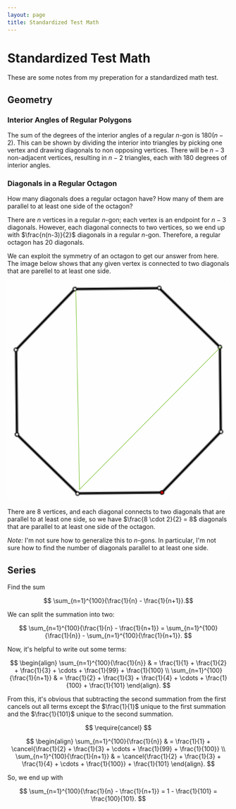 ```yaml
---
layout: page
title: Standardized Test Math
---
```


# Standardized Test Math

These are some notes from my preperation for a standardized math test.

## Geometry


### Interior Angles of Regular Polygons

The sum of the degrees of the interior angles of a regular $n$-gon is $180(n - 2)$. This can be shown by dividing the interior into triangles by picking one vertex and drawing diagonals to non opposing vertices. There will be $n-3$ non-adjacent vertices, resulting in $n-2$ triangles, each with $180$ degrees of interior angles.

### Diagonals in a Regular Octagon

How many diagonals does a regular octagon have? How many of them are parallel to at least one side of the octagon?

There are $n$ vertices in a regular $n$-gon; each vertex is an endpoint for $n-3$ diagonals. However, each diagonal connects to two vertices, so we end up with $\frac{n(n-3)}{2}$ diagonals in a regular $n$-gon. Therefore, a regular octagon has $20$ diagonals.

We can exploit the symmetry of an octagon to get our answer from here. The image below shows that any given vertex is connected to two diagonals that are parellel to at least one side.

![Octagon Diagonals](octagon-diagonals.png)

There are 8 vertices, and each diagonal connects to two diagonals that are parallel to at least one side, so we have $\frac{8 \cdot 2}{2} = 8$ diagonals that are parallel to at least one side of the octagon.

*Note:* I'm not sure how to generalize this to $n$-gons. In particular, I'm not sure how to find the number of diagonals parallel to at least one side.

## Series

Find the sum

$$ \sum_{n=1}^{100}{\frac{1}{n} - \frac{1}{n+1}}.$$

We can split the summation into two:

$$ \sum_{n=1}^{100}{\frac{1}{n} - \frac{1}{n+1}} = \sum_{n=1}^{100}{\frac{1}{n}} -  \sum_{n=1}^{100}{\frac{1}{n+1}}. $$

Now, it's helpful to write out some terms:

$$ \begin{align} \sum_{n=1}^{100}{\frac{1}{n}} & = \frac{1}{1} + \frac{1}{2} + \frac{1}{3} + \cdots + \frac{1}{99} + \frac{1}{100} \\  \sum_{n=1}^{100}{\frac{1}{n+1}} & = \frac{1}{2} + \frac{1}{3} + \frac{1}{4} + \cdots + \frac{1}{100} + \frac{1}{101} \end{align}. $$

From this, it's obvious that subtracting the second summation from the first cancels out all terms except the $\frac{1}{1}$ unique to the first summation and the $\frac{1}{101}$ unique to the second summation.

$$ \require{cancel} $$ 

$$ \begin{align} \sum_{n=1}^{100}{\frac{1}{n}} & = \frac{1}{1} + \cancel{\frac{1}{2} + \frac{1}{3} + \cdots + \frac{1}{99} + \frac{1}{100}} \\  \sum_{n=1}^{100}{\frac{1}{n+1}} & = \cancel{\frac{1}{2} + \frac{1}{3} + \frac{1}{4} + \cdots + \frac{1}{100}} + \frac{1}{101} \end{align}. $$

So, we end up with

$$ \sum_{n=1}^{100}{\frac{1}{n} - \frac{1}{n+1}} = 1 - \frac{1}{101} = \frac{100}{101}. $$


